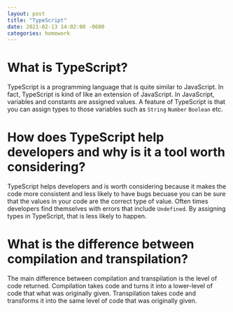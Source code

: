 ```yaml
---
layout: post
title: "TypeScript"
date: 2021-02-13 14:02:00 -0600
categories: homework
---
```


# What is TypeScript?

TypeScript is a programming language that is quite similar to JavaScript. In fact, TypeScript is kind of like an extension of JavaScript. In JavaScript, variables and constants are assigned values. A feature of TypeScript is that you can assign types to those variables such as <code>String</code> <code>Number</code> <code>Boolean</code> etc.

# How does TypeScript help developers and why is it a tool worth considering?

TypeScript helps developers and is worth considering because it makes the code more consistent and less likely to have bugs becuase you can be sure that the values in your code are the correct type of value. Often times developers find themselves with errors that include <code>Undefined</code>. By assigning types in TypeScript, that is less likely to happen.

# What is the difference between compilation and transpilation?

The main difference between compilation and transpilation is the level of code returned. Compilation takes code and turns it into a lower-level of code that what was originally given. Transpilation takes code and transforms it into the same level of code that was originally given.